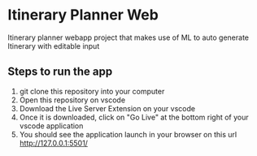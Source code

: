 # Itinerary Planner Web
 Itinerary planner webapp project that makes use of ML to auto generate Itinerary with editable input


## Steps to run the app
1. git clone this repository into your computer
2. Open this repository on vscode
3. Download the Live Server Extension on your vscode
4. Once it is downloaded, click on "Go Live" at the bottom right of your vscode application
5. You should see the application launch in your browser on this url http://127.0.0.1:5501/
